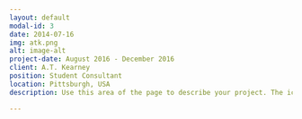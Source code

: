 ```yaml
---
layout: default
modal-id: 3
date: 2014-07-16
img: atk.png
alt: image-alt
project-date: August 2016 - December 2016
client: A.T. Kearney
position: Student Consultant
location: Pittsburgh, USA
description: Use this area of the page to describe your project. The icon above is part of a free icon set by <a href="https://sellfy.com/p/8Q9P/jV3VZ/">Flat Icons</a>. On their website, you can download their free set with 16 icons, or you can purchase the entire set with 146 icons for only $12!

---
```

